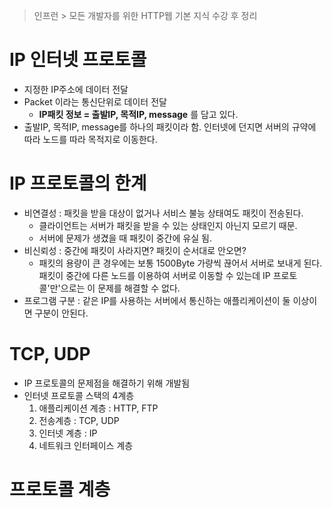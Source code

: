 > 인프런 > 모든 개발자를 위한 HTTP웹 기본 지식 수강 후 정리

# IP 인터넷 프로토콜
- 지정한 IP주소에 데이터 전달
- Packet 이라는 통신단위로 데이터 전달
	- **IP패킷 정보 = 출발IP, 목적IP, message** 를 담고 있다.
- 출발IP, 목적IP, message를 하나의 패킷이라 함. 인터넷에 던지면 서버의 규약에 따라 노드를 따라 목적지로 이동한다.

# IP 프로토콜의 한계
- 비연결성 : 패킷을 받을 대상이 없거나 서비스 불능 상태여도 패킷이 전송된다.
	- 클라이언트는 서버가 패킷을 받을 수 있는 상태인지 아닌지 모르기 때문.
	- 서버에 문제가 생겼을 때 패킷이 중간에 유실 됨.
- 비신뢰성 : 중간에 패킷이 사라지면? 패킷이 순서대로 안오면?
	- 패킷의 용량이 큰 경우에는 보통 1500Byte 가량씩 끊어서 서버로 보내게 된다.
	  패킷이 중간에 다른 노드를 이용하여 서버로 이동할 수 있는데 IP 프로토콜'만'으로는 이 문제를 해결할 수 없다.
- 프로그램 구분 : 같은 IP를 사용하는 서버에서 통신하는 애플리케이션이 둘 이상이면 구분이 안된다.

# TCP, UDP
- IP 프로토콜의 문제점을 해결하기 위해 개발됨
- 인터넷 프로토콜 스택의 4계층
	1. 애플리케이션 계층 : HTTP, FTP
	2. 전송계층 : TCP, UDP
	3. 인터넷 계층 : IP
	4. 네트워크 인터페이스 계층

# 프로토콜 계층
